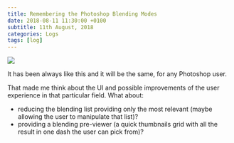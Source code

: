 ```yaml
---
title: Remembering the Photoshop Blending Modes
date: 2018-08-11 11:30:00 +0100
subtitle: 11th August, 2018
categories: Logs
tags: [log]
---
```


![](/assets/log/n63_photohop-blending-mode-ui.png)

It has been always like this and it will be the same, for any Photoshop user.

That made me think about the UI and possible improvements of the user experience in that particular field. What about:

- reducing the blending list providing only the most relevant (maybe allowing the user to manipulate that list)?
- providing a blending pre-viewer (a quick thumbnails grid with all the result in one dash the user can pick from)?

